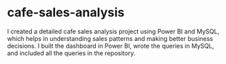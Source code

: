 # cafe-sales-analysis
I created a detailed cafe sales analysis project using Power BI and MySQL, which helps in understanding sales patterns and making better business decisions.
I built the dashboard in Power BI, wrote the queries in MySQL, and included all the queries in the repository.
